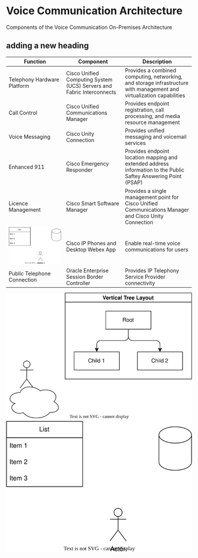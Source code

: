 # Voice Communication Architecture

Components of the Voice Communication On-Premises Architecture

## adding a new heading

| Function | Component | Description |
|---|---|---|
|Telephony Hardware Platform|Cisco Unified Computing System (UCS) Servers and Fabric Interconnects|Provides a combined computing, networking, and storage infrastructure with management and virtualization capabilities|
|Call Control|Cisco Unified Communications Manager|Provides endpoint registration, call processing, and media resource management|
|Voice Messaging|Cisco Unity Connection|Provides unified messaging and voicemail services|
|Enhanced 911|Cisco Emergency Responder|Provides endpoint location mapping and extended address information to the Public Saftey Answering Point (PSAP)|
|Licence Management|Cisco Smart Software Manager|Provides a single management point for Cisco Unified Communications Manager and Cisco Unity Connection|
|<img src=./resources/drawio.svg> |Cisco IP Phones and Desktop Webex App|Enable real-time voice communications for users|
|Public Telephone Connection|Oracle Enterprise Session Border Controller|Provides IP Telephony Service Provider connectivity|  

![foo bar](./resources/test.svg)
![alt text](./resources/drawio.svg)
